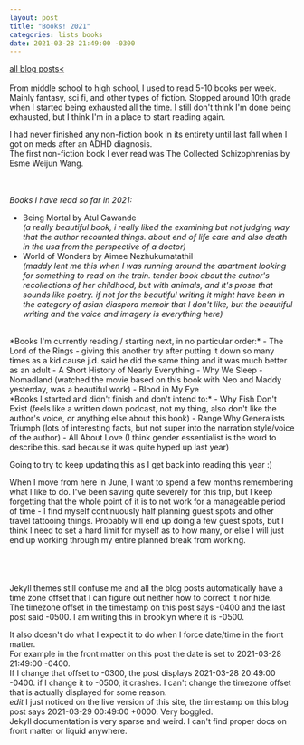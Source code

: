 ```yaml
---
layout: post
title: "Books! 2021"
categories: lists books
date: 2021-03-28 21:49:00 -0300
---
```

<a href="/blog-posts">all blog posts< </a>  
<br>
From middle school to high school, I used to read 5-10 books per week. Mainly fantasy, sci fi, and other types of fiction. Stopped around 10th grade when I started being exhausted all the time. I still don't think I'm done being exhausted, but I think I'm in a place to start reading again.  

I had never finished any non-fiction book in its entirety until last fall when I got on meds after an ADHD diagnosis.  
The first non-fiction book I ever read was The Collected Schizophrenias by Esme Weijun Wang.  
<br>
<br>

*Books I have read so far in 2021:*  
- Being Mortal by Atul Gawande  
*(a really beautiful book, i really liked the examining but not judging way that the author recounted things. about end of life care and also death in the usa from the perspective of a doctor)*  
- World of Wonders by Aimee Nezhukumatathil  
*(maddy lent me this when I was running around the apartment looking for something to read on the train. tender book about the author's recollections of her childhood, but with animals, and it's prose that sounds like poetry. if not for the beautiful writing it might have been in the category of asian diaspora memoir that I don't like, but the beautiful writing and the voice and imagery is everything here)*  
  
<br>
*Books I'm currently reading / starting next, in no particular order:*  
- The Lord of the Rings - giving this another try after putting it down so many times as a kid cause j.d. said he did the same thing and it was much better as an adult  
- A Short History of Nearly Everything  
- Why We Sleep  
- Nomadland (watched the movie based on this book with Neo and Maddy yesterday, was a beautiful work)  
- Blood in My Eye  

<br>
*Books I started and didn't finish and don't intend to:*  
- Why Fish Don't Exist (feels like a written down podcast, not my thing, also don't like the author's voice, or anything else about this book)  
- Range Why Generalists Triumph (lots of interesting facts, but not super into the narration style/voice of the author)  
- All About Love (I think gender essentialist is the word to describe this. sad because it was quite hyped up last year)  
<br>
  
Going to try to keep updating this as I get back into reading this year :)  

When I move from here in June, I want to spend a few months remembering what I like to do. I've been saving quite severely for this trip, but I keep forgetting that the whole point of it is to not work for a manageable period of time - I find myself continuously half planning guest spots and other travel tattooing things. Probably will end up doing a few guest spots, but I think I need to set a hard limit for myself as to how many, or else I will just end up working through my entire planned break from working.  
<br>
<br>
<br>
<br>
Jekyll themes still confuse me and all the blog posts automatically have a time zone offset that I can figure out neither how to correct it nor hide.  
The timezone offset in the timestamp on this post says -0400 and the last post said -0500. I am writing this in brooklyn where it is -0500.  
  
It also doesn't do what I expect it to do when I force date/time in the front matter.  
For example in the front matter on this post the date is set to 2021-03-28 21:49:00 -0400.  
If I change that offset to -0300, the post displays 2021-03-28 20:49:00 -0400. if I change it to -0500, it crashes. I can't change the timezone offset that is actually displayed for some reason.  
*edit* I just noticed on the live version of this site, the timestamp on this blog post says 2021-03-29 00:49:00 +0000. Very boggled.  
Jekyll documentation is very sparse and weird. I can't find proper docs on front matter or liquid anywhere.  